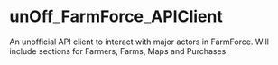 # unOff_FarmForce_APIClient
An unofficial API client to interact with major actors in FarmForce. Will include sections for Farmers, Farms, Maps and Purchases.
